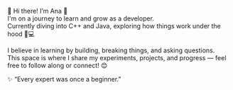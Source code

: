 👋 Hi there! I’m Ana 🌱  
I'm on a journey to learn and grow as a developer.  
Currently diving into C++ and Java, exploring how things work under the hood 🧠💻  

I believe in learning by building, breaking things, and asking questions.  
This space is where I share my experiments, projects, and progress — feel free to follow along or connect! 😊

✨ “Every expert was once a beginner.”  


